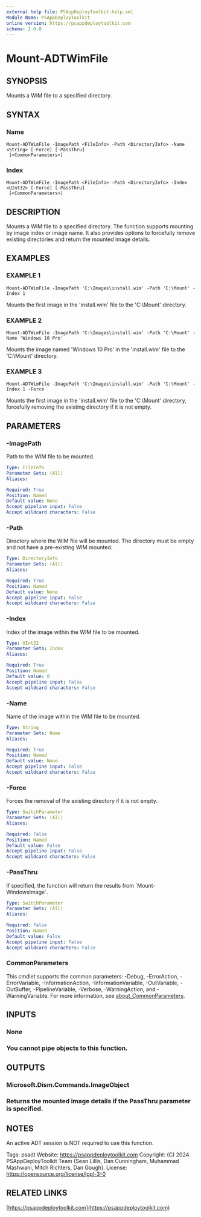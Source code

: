 ```yaml
---
external help file: PSAppDeployToolkit-help.xml
Module Name: PSAppDeployToolkit
online version: https://psappdeploytoolkit.com
schema: 2.0.0
---
```


# Mount-ADTWimFile

## SYNOPSIS
Mounts a WIM file to a specified directory.

## SYNTAX

### Name
```
Mount-ADTWimFile -ImagePath <FileInfo> -Path <DirectoryInfo> -Name <String> [-Force] [-PassThru]
 [<CommonParameters>]
```

### Index
```
Mount-ADTWimFile -ImagePath <FileInfo> -Path <DirectoryInfo> -Index <UInt32> [-Force] [-PassThru]
 [<CommonParameters>]
```

## DESCRIPTION
Mounts a WIM file to a specified directory.
The function supports mounting by image index or image name.
It also provides options to forcefully remove existing directories and return the mounted image details.

## EXAMPLES

### EXAMPLE 1
```
Mount-ADTWimFile -ImagePath 'C:\Images\install.wim' -Path 'C:\Mount' -Index 1
```

Mounts the first image in the 'install.wim' file to the 'C:\Mount' directory.

### EXAMPLE 2
```
Mount-ADTWimFile -ImagePath 'C:\Images\install.wim' -Path 'C:\Mount' -Name 'Windows 10 Pro'
```

Mounts the image named 'Windows 10 Pro' in the 'install.wim' file to the 'C:\Mount' directory.

### EXAMPLE 3
```
Mount-ADTWimFile -ImagePath 'C:\Images\install.wim' -Path 'C:\Mount' -Index 1 -Force
```

Mounts the first image in the 'install.wim' file to the 'C:\Mount' directory, forcefully removing the existing directory if it is not empty.

## PARAMETERS

### -ImagePath
Path to the WIM file to be mounted.

```yaml
Type: FileInfo
Parameter Sets: (All)
Aliases:

Required: True
Position: Named
Default value: None
Accept pipeline input: False
Accept wildcard characters: False
```

### -Path
Directory where the WIM file will be mounted.
The directory must be empty and not have a pre-existing WIM mounted.

```yaml
Type: DirectoryInfo
Parameter Sets: (All)
Aliases:

Required: True
Position: Named
Default value: None
Accept pipeline input: False
Accept wildcard characters: False
```

### -Index
Index of the image within the WIM file to be mounted.

```yaml
Type: UInt32
Parameter Sets: Index
Aliases:

Required: True
Position: Named
Default value: 0
Accept pipeline input: False
Accept wildcard characters: False
```

### -Name
Name of the image within the WIM file to be mounted.

```yaml
Type: String
Parameter Sets: Name
Aliases:

Required: True
Position: Named
Default value: None
Accept pipeline input: False
Accept wildcard characters: False
```

### -Force
Forces the removal of the existing directory if it is not empty.

```yaml
Type: SwitchParameter
Parameter Sets: (All)
Aliases:

Required: False
Position: Named
Default value: False
Accept pipeline input: False
Accept wildcard characters: False
```

### -PassThru
If specified, the function will return the results from \`Mount-WindowsImage\`.

```yaml
Type: SwitchParameter
Parameter Sets: (All)
Aliases:

Required: False
Position: Named
Default value: False
Accept pipeline input: False
Accept wildcard characters: False
```

### CommonParameters
This cmdlet supports the common parameters: -Debug, -ErrorAction, -ErrorVariable, -InformationAction, -InformationVariable, -OutVariable, -OutBuffer, -PipelineVariable, -Verbose, -WarningAction, and -WarningVariable. For more information, see [about_CommonParameters](http://go.microsoft.com/fwlink/?LinkID=113216).

## INPUTS

### None
### You cannot pipe objects to this function.
## OUTPUTS

### Microsoft.Dism.Commands.ImageObject
### Returns the mounted image details if the PassThru parameter is specified.
## NOTES
An active ADT session is NOT required to use this function.

Tags: psadt
Website: https://psappdeploytoolkit.com
Copyright: (C) 2024 PSAppDeployToolkit Team (Sean Lillis, Dan Cunningham, Muhammad Mashwani, Mitch Richters, Dan Gough).
License: https://opensource.org/license/lgpl-3-0

## RELATED LINKS

[https://psappdeploytoolkit.com](https://psappdeploytoolkit.com)
